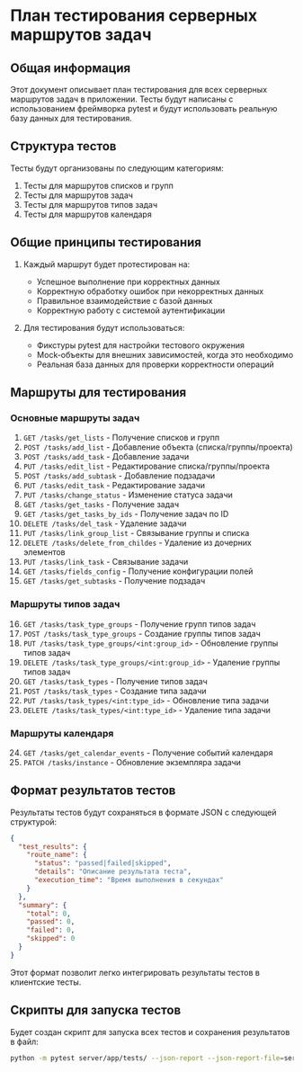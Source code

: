 # План тестирования серверных маршрутов задач

## Общая информация

Этот документ описывает план тестирования для всех серверных маршрутов задач в приложении. Тесты будут написаны с использованием фреймворка pytest и будут использовать реальную базу данных для тестирования.

## Структура тестов

Тесты будут организованы по следующим категориям:

1. Тесты для маршрутов списков и групп
2. Тесты для маршрутов задач
3. Тесты для маршрутов типов задач
4. Тесты для маршрутов календаря

## Общие принципы тестирования

1. Каждый маршрут будет протестирован на:
   - Успешное выполнение при корректных данных
   - Корректную обработку ошибок при некорректных данных
   - Правильное взаимодействие с базой данных
   - Корректную работу с системой аутентификации

2. Для тестирования будут использоваться:
   - Фикстуры pytest для настройки тестового окружения
   - Mock-объекты для внешних зависимостей, когда это необходимо
   - Реальная база данных для проверки корректности операций

## Маршруты для тестирования

### Основные маршруты задач

1. `GET /tasks/get_lists` - Получение списков и групп
2. `POST /tasks/add_list` - Добавление объекта (списка/группы/проекта)
3. `POST /tasks/add_task` - Добавление задачи
4. `PUT /tasks/edit_list` - Редактирование списка/группы/проекта
5. `POST /tasks/add_subtask` - Добавление подзадачи
6. `PUT /tasks/edit_task` - Редактирование задачи
7. `PUT /tasks/change_status` - Изменение статуса задачи
8. `GET /tasks/get_tasks` - Получение задач
9. `GET /tasks/get_tasks_by_ids` - Получение задач по ID
10. `DELETE /tasks/del_task` - Удаление задачи
11. `PUT /tasks/link_group_list` - Связывание группы и списка
12. `DELETE /tasks/delete_from_childes` - Удаление из дочерних элементов
13. `PUT /tasks/link_task` - Связывание задачи
14. `GET /tasks/fields_config` - Получение конфигурации полей
15. `GET /tasks/get_subtasks` - Получение подзадач

### Маршруты типов задач

16. `GET /tasks/task_type_groups` - Получение групп типов задач
17. `POST /tasks/task_type_groups` - Создание группы типов задач
18. `PUT /tasks/task_type_groups/<int:group_id>` - Обновление группы типов задач
19. `DELETE /tasks/task_type_groups/<int:group_id>` - Удаление группы типов задач
20. `GET /tasks/task_types` - Получение типов задач
21. `POST /tasks/task_types` - Создание типа задачи
22. `PUT /tasks/task_types/<int:type_id>` - Обновление типа задачи
23. `DELETE /tasks/task_types/<int:type_id>` - Удаление типа задачи

### Маршруты календаря

24. `GET /tasks/get_calendar_events` - Получение событий календаря
25. `PATCH /tasks/instance` - Обновление экземпляра задачи

## Формат результатов тестов

Результаты тестов будут сохраняться в формате JSON с следующей структурой:

```json
{
  "test_results": {
    "route_name": {
      "status": "passed|failed|skipped",
      "details": "Описание результата теста",
      "execution_time": "Время выполнения в секундах"
    }
  },
  "summary": {
    "total": 0,
    "passed": 0,
    "failed": 0,
    "skipped": 0
  }
}
```

Этот формат позволит легко интегрировать результаты тестов в клиентские тесты.

## Скрипты для запуска тестов

Будет создан скрипт для запуска всех тестов и сохранения результатов в файл:

```bash
python -m pytest server/app/tests/ --json-report --json-report-file=server/app/tests/test_results.json